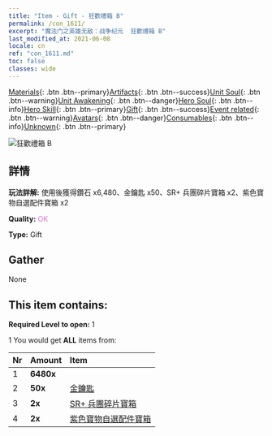 ```yaml
---
title: "Item - Gift - 狂歡禮箱 B"
permalink: /con_1611/
excerpt: "魔法门之英雄无敌：战争纪元  狂歡禮箱 B"
last_modified_at: 2021-06-08
locale: cn
ref: "con_1611.md"
toc: false
classes: wide
---
```

 [Materials](/ItemsCN/){: .btn .btn--primary}[Artifacts](/ItemsCN/Artifacts/){: .btn .btn--success}[Unit Soul](/ItemsCN/UnitSoul/){: .btn .btn--warning}[Unit Awakening](/ItemsCN/UnitAwakening/){: .btn .btn--danger}[Hero Soul](/ItemsCN/HeroSoul/){: .btn .btn--info}[Hero Skill](/ItemsCN/HeroSkill/){: .btn .btn--primary}[Gift](/ItemsCN/Gift/){: .btn .btn--success}[Event related](/ItemsCN/Events/){: .btn .btn--warning}[Avatars](/ItemsCN/Avatars/){: .btn .btn--danger}[Consumables](/ItemsCN/Consumables/){: .btn .btn--info}[Unknown](/ItemsCN/Unknown/){: .btn .btn--primary}

 ![狂歡禮箱 B](/images/t/i_907227.png)

## 詳情
 **玩法詳解:** 使用後獲得鑽石 x6,480、金鑰匙 x50、SR+ 兵團碎片寶箱 x2、紫色寶物自選配件寶箱 x2

 **Quality:** <span style="color: #DA70D6">OK</span>

 **Type:** Gift

## Gather

  None

## This item contains:

 **Required Level to open:** 1

 1 You would get **ALL** items  from:

  | Nr | Amount |     Item    |
  |:---|:-------|:------------|
  | 1 |  **6480x** | <i class="fas fa-gem"/> |  | 
  | 2 |  **50x** | [金鑰匙](/cn/Items/con_783/) |  | 
  | 3 |  **2x** | [SR+ 兵團碎片寶箱](/cn/Items/con_1598/) |  | 
  | 4 |  **2x** | [紫色寶物自選配件寶箱](/cn/Items/con_1612/) |  | 
